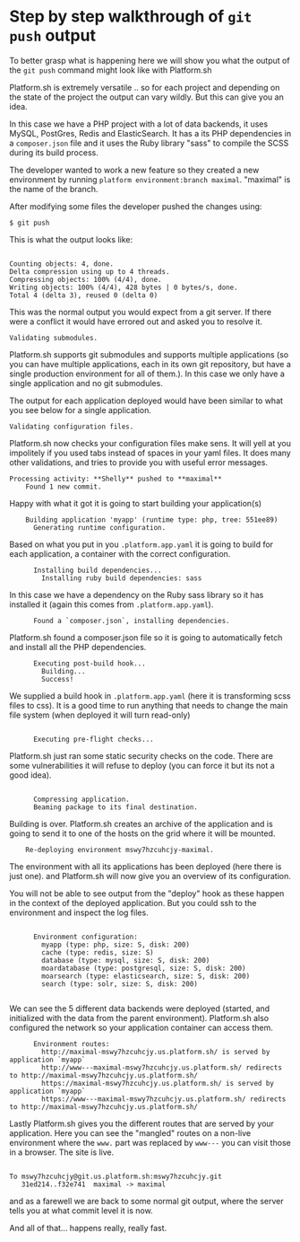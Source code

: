 # Step by step walkthrough of `git push` output
To better grasp what is happening here we will show you what the output
of the `git push` command might look like with Platform.sh

Platform.sh is extremely versatile .. so for each project and  depending
on the state of the project the output can vary wildly. But this can give
you an idea.

In this case we have a PHP project with a lot of data backends, it uses MySQL,
PostGres, Redis and ElasticSearch. It has a its PHP dependencies in a 
`composer.json` file and it uses the Ruby library "sass" to compile the SCSS
during its build process.

The developer wanted to work a new feature so they created a new environment by
running `platform environment:branch maximal`. "maximal" is the name of the 
branch.

After modifying some files the developer pushed the changes using:

```
$ git push
```

This is what the output looks like:
```

Counting objects: 4, done.
Delta compression using up to 4 threads.
Compressing objects: 100% (4/4), done.
Writing objects: 100% (4/4), 428 bytes | 0 bytes/s, done.
Total 4 (delta 3), reused 0 (delta 0)
```

This was the normal output you would expect from a git server. If there were a 
conflict it would have errored out and asked you to resolve it.

```
Validating submodules.
```
Platform.sh supports git submodules and supports multiple applications (so you
can have multiple applications, each in its own git repository, but have a 
single production environment for all of them.). In this case we only have a 
single application and no git submodules. 

The output for each application deployed would have been similar to what you see
 below for a single application.

```
Validating configuration files.
```
Platform.sh now checks your configuration files make sens. It will yell at
you impolitely if you used tabs instead of spaces in your yaml files. It
does many other validations, and tries to provide you with useful error
messages.

```
Processing activity: **Shelly** pushed to **maximal**
    Found 1 new commit.
```

Happy with what it got it is going to start building your application(s)

```
    Building application 'myapp' (runtime type: php, tree: 551ee89)
      Generating runtime configuration.
```

Based on what you put in you `.platform.app.yaml` it is going to build for each
application, a container with the correct configuration.

```
      Installing build dependencies...
        Installing ruby build dependencies: sass
```
In this case we have a dependency on the Ruby sass library so it has installed 
it (again this comes from `.platform.app.yaml`).

```
      Found a `composer.json`, installing dependencies.

```

Platform.sh found a composer.json file so it is going to automatically fetch
and install all the PHP dependencies.

```
      Executing post-build hook...
        Building...
        Success!

```
We supplied a build hook in `.platform.app.yaml` (here it is transforming scss
files to css). It is a good time to run  anything that needs to change the main
file system (when deployed it will turn read-only)
```

      Executing pre-flight checks...

```
Platform.sh just ran some static security checks on the code. There are some 
vulnerabilities it will refuse to deploy (you can force it but its not a good
idea).
```

      Compressing application.
      Beaming package to its final destination.

```

Building is over. Platform.sh creates an archive of the application and is going
to send it to one of the hosts on the grid where it will be mounted.

```
    Re-deploying environment mswy7hzcuhcjy-maximal.
```
The environment with all its applications has been deployed (here there is just
one). and Platform.sh will now give you an overview of its configuration.

You will not be able to see output from the "deploy" hook as these happen in
the context of the deployed application. But you could ssh to the environment
and inspect the log files.

```

      Environment configuration:
        myapp (type: php, size: S, disk: 200)
        cache (type: redis, size: S)
        database (type: mysql, size: S, disk: 200)
        moardatabase (type: postgresql, size: S, disk: 200)
        moarsearch (type: elasticsearch, size: S, disk: 200)
        search (type: solr, size: S, disk: 200)
        
```
We can see the 5 different data backends were deployed (started, and initialized
with the data from the parent environment). Platform.sh also  configured the 
network so your application container can access them.

```
      Environment routes:
        http://maximal-mswy7hzcuhcjy.us.platform.sh/ is served by application `myapp`
        http://www---maximal-mswy7hzcuhcjy.us.platform.sh/ redirects to http://maximal-mswy7hzcuhcjy.us.platform.sh/
        https://maximal-mswy7hzcuhcjy.us.platform.sh/ is served by application `myapp`
        https://www---maximal-mswy7hzcuhcjy.us.platform.sh/ redirects to http://maximal-mswy7hzcuhcjy.us.platform.sh/
```

Lastly Platform.sh gives you the different routes that are served by your 
application. Here you can see the "mangled" routes on a non-live environment
where the `www.` part was replaced by `www---` you can visit those in a
browser. The site is live.

```

To mswy7hzcuhcjy@git.us.platform.sh:mswy7hzcuhcjy.git
   31ed214..f32e741  maximal -> maximal
```
and as a farewell we are back to some normal git output, where the server tells
you at what commit level it is now.

And all of that... happens really, really fast.